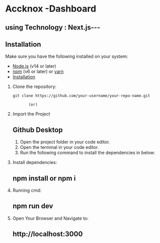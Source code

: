 # Accknox -Dashboard

## using Technology : Next.js---

## Installation

Make sure you have the following installed on your system:

- [Node.js](https://nodejs.org/en/) (v14 or later)
- [npm](https://www.npmjs.com/) (v6 or later) or [yarn](https://yarnpkg.com/)
- [Installation](#installation)

1. Clone the repository:

   ```github
   git clone https://github.com/your-username/your-repo-name.git

          (or)

   ```

2. Import the Project

   ## Github Desktop

   1. Open the project folder in your code editor.
   2. Open the terminal in your code editor.
   3. Run the following command to install the dependencies in below:

3. Install dependencies:

   ## npm install or npm i

4. Running cmd:

   ## npm run dev

5. Open Your Browser and Navigate to:
   ## http://localhost:3000
